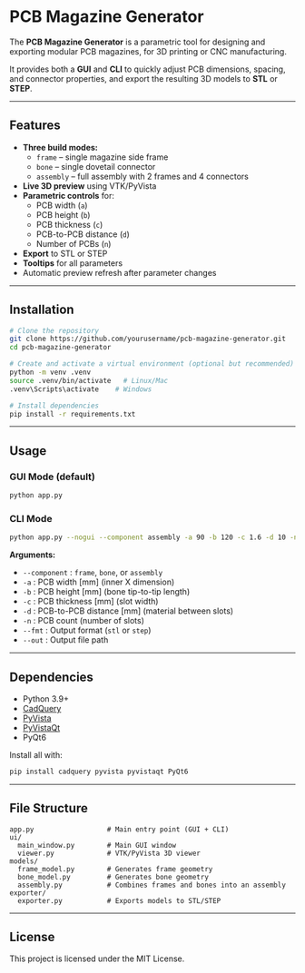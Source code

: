 # PCB Magazine Generator

The **PCB Magazine Generator** is a parametric tool for designing and exporting modular PCB magazines, for 3D printing or CNC manufacturing.

It provides both a **GUI** and **CLI** to quickly adjust PCB dimensions, spacing, and connector properties, and export the resulting 3D models to **STL** or **STEP**.

---

## Features

- **Three build modes:**
  - `frame` – single magazine side frame
  - `bone` – single dovetail connector
  - `assembly` – full assembly with 2 frames and 4 connectors
- **Live 3D preview** using VTK/PyVista
- **Parametric controls** for:
  - PCB width (`a`)
  - PCB height (`b`)
  - PCB thickness (`c`)
  - PCB-to-PCB distance (`d`)
  - Number of PCBs (`n`)
- **Export** to STL or STEP
- **Tooltips** for all parameters
- Automatic preview refresh after parameter changes

---

## Installation

```bash
# Clone the repository
git clone https://github.com/yourusername/pcb-magazine-generator.git
cd pcb-magazine-generator

# Create and activate a virtual environment (optional but recommended)
python -m venv .venv
source .venv/bin/activate   # Linux/Mac
.venv\Scripts\activate    # Windows

# Install dependencies
pip install -r requirements.txt
```

---

## Usage

### GUI Mode (default)
```bash
python app.py
```

### CLI Mode
```bash
python app.py --nogui --component assembly -a 90 -b 120 -c 1.6 -d 10 -n 10 --fmt stl --out model.stl
```

**Arguments:**
- `--component` : `frame`, `bone`, or `assembly`
- `-a` : PCB width [mm] (inner X dimension)
- `-b` : PCB height [mm] (bone tip-to-tip length)
- `-c` : PCB thickness [mm] (slot width)
- `-d` : PCB-to-PCB distance [mm] (material between slots)
- `-n` : PCB count (number of slots)
- `--fmt` : Output format (`stl` or `step`)
- `--out` : Output file path

---

## Dependencies

- Python 3.9+
- [CadQuery](https://cadquery.readthedocs.io/)
- [PyVista](https://docs.pyvista.org/)
- [PyVistaQt](https://qtdocs.pyvista.org/)
- PyQt6

Install all with:
```bash
pip install cadquery pyvista pyvistaqt PyQt6
```

---

## File Structure

```
app.py                  # Main entry point (GUI + CLI)
ui/
  main_window.py        # Main GUI window
  viewer.py             # VTK/PyVista 3D viewer
models/
  frame_model.py        # Generates frame geometry
  bone_model.py         # Generates bone geometry
  assembly.py           # Combines frames and bones into an assembly
exporter/
  exporter.py           # Exports models to STL/STEP
```

---

## License

This project is licensed under the MIT License.
